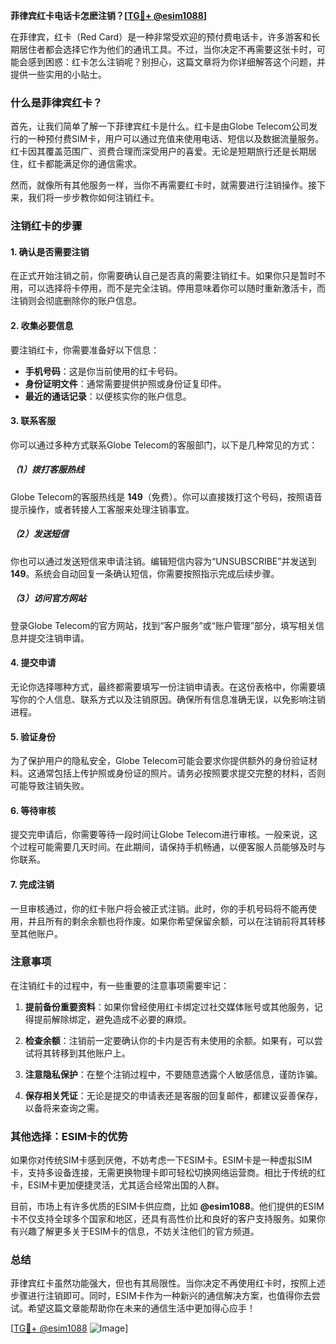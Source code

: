 **菲律宾红卡电话卡怎麽注销？[[TG💪+ @esim1088](https://t.me/s/esim1088)]**

在菲律宾，红卡（Red Card）是一种非常受欢迎的预付费电话卡，许多游客和长期居住者都会选择它作为他们的通讯工具。不过，当你决定不再需要这张卡时，可能会感到困惑：红卡怎么注销呢？别担心，这篇文章将为你详细解答这个问题，并提供一些实用的小贴士。

### 什么是菲律宾红卡？

首先，让我们简单了解一下菲律宾红卡是什么。红卡是由Globe Telecom公司发行的一种预付费SIM卡，用户可以通过充值来使用电话、短信以及数据流量服务。红卡因其覆盖范围广、资费合理而深受用户的喜爱。无论是短期旅行还是长期居住，红卡都能满足你的通信需求。

然而，就像所有其他服务一样，当你不再需要红卡时，就需要进行注销操作。接下来，我们将一步步教你如何注销红卡。

### 注销红卡的步骤

#### 1. 确认是否需要注销
在正式开始注销之前，你需要确认自己是否真的需要注销红卡。如果你只是暂时不用，可以选择将卡停用，而不是完全注销。停用意味着你可以随时重新激活卡，而注销则会彻底删除你的账户信息。

#### 2. 收集必要信息
要注销红卡，你需要准备好以下信息：
- **手机号码**：这是你当前使用的红卡号码。
- **身份证明文件**：通常需要提供护照或身份证复印件。
- **最近的通话记录**：以便核实你的账户信息。

#### 3. 联系客服
你可以通过多种方式联系Globe Telecom的客服部门，以下是几种常见的方式：

##### （1）拨打客服热线
Globe Telecom的客服热线是 **149**（免费）。你可以直接拨打这个号码，按照语音提示操作，或者转接人工客服来处理注销事宜。

##### （2）发送短信
你也可以通过发送短信来申请注销。编辑短信内容为“UNSUBSCRIBE”并发送到 **149**。系统会自动回复一条确认短信，你需要按照指示完成后续步骤。

##### （3）访问官方网站
登录Globe Telecom的官方网站，找到“客户服务”或“账户管理”部分，填写相关信息并提交注销申请。

#### 4. 提交申请
无论你选择哪种方式，最终都需要填写一份注销申请表。在这份表格中，你需要填写你的个人信息、联系方式以及注销原因。确保所有信息准确无误，以免影响注销进程。

#### 5. 验证身份
为了保护用户的隐私安全，Globe Telecom可能会要求你提供额外的身份验证材料。这通常包括上传护照或身份证的照片。请务必按照要求提交完整的材料，否则可能导致注销失败。

#### 6. 等待审核
提交完申请后，你需要等待一段时间让Globe Telecom进行审核。一般来说，这个过程可能需要几天时间。在此期间，请保持手机畅通，以便客服人员能够及时与你联系。

#### 7. 完成注销
一旦审核通过，你的红卡账户将会被正式注销。此时，你的手机号码将不能再使用，并且所有的剩余余额也将作废。如果你希望保留余额，可以在注销前将其转移至其他账户。

### 注意事项

在注销红卡的过程中，有一些重要的注意事项需要牢记：

1. **提前备份重要资料**：如果你曾经使用红卡绑定过社交媒体账号或其他服务，记得提前解除绑定，避免造成不必要的麻烦。
   
2. **检查余额**：注销前一定要确认你的卡内是否有未使用的余额。如果有，可以尝试将其转移到其他账户上。

3. **注意隐私保护**：在整个注销过程中，不要随意透露个人敏感信息，谨防诈骗。

4. **保存相关凭证**：无论是提交的申请表还是客服的回复邮件，都建议妥善保存，以备将来查询之需。

### 其他选择：ESIM卡的优势

如果你对传统SIM卡感到厌倦，不妨考虑一下ESIM卡。ESIM卡是一种虚拟SIM卡，支持多设备连接，无需更换物理卡即可轻松切换网络运营商。相比于传统的红卡，ESIM卡更加便捷灵活，尤其适合经常出国的人群。

目前，市场上有许多优质的ESIM卡供应商，比如 **@esim1088**。他们提供的ESIM卡不仅支持全球多个国家和地区，还具有高性价比和良好的客户支持服务。如果你有兴趣了解更多关于ESIM卡的信息，不妨关注他们的官方频道。

### 总结

菲律宾红卡虽然功能强大，但也有其局限性。当你决定不再使用红卡时，按照上述步骤进行注销即可。同时，ESIM卡作为一种新兴的通信解决方案，也值得你去尝试。希望这篇文章能帮助你在未来的通信生活中更加得心应手！

[[TG💪+ @esim1088](https://t.me/s/esim1088) ![Image](https://i.postimg.cc/4NQfJmqS/Snipaste-2025-05-13-00-14-12.png)]